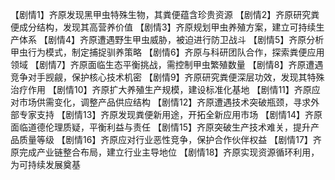 【剧情1】齐原发现黑甲虫特殊生物，其粪便蕴含珍贵资源
【剧情2】齐原研究粪便成分结构，发现其高营养价值
【剧情3】齐原规划甲虫养殖方案，建立可持续生产体系
【剧情4】齐原遭遇野生甲虫威胁，被迫进行防卫战斗
【剧情5】齐原分析甲虫行为模式，制定捕捉驯养策略
【剧情6】齐原与科研团队合作，探索粪便应用领域
【剧情7】齐原面临生态平衡挑战，需控制甲虫繁殖数量
【剧情8】齐原遭遇竞争对手觊觎，保护核心技术机密
【剧情9】齐原研究粪便深层功效，发现其特殊治疗作用
【剧情10】齐原扩大养殖生产规模，建设标准化基地
【剧情11】齐原应对市场供需变化，调整产品供应结构
【剧情12】齐原遭遇技术突破瓶颈，寻求外部专家支持
【剧情13】齐原发现粪便新用途，开拓全新应用市场
【剧情14】齐原面临道德伦理质疑，平衡利益与责任
【剧情15】齐原突破生产技术难关，提升产品质量等级
【剧情16】齐原应对行业恶性竞争，保护合作伙伴权益
【剧情17】齐原完成产业链整合布局，建立行业主导地位
【剧情18】齐原实现资源循环利用，为可持续发展奠基